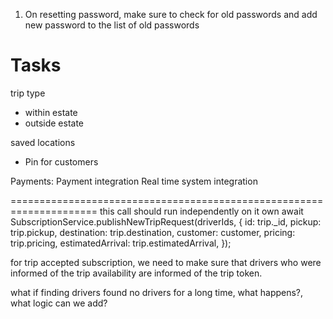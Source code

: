 1. On resetting password, make sure to check for old passwords and add new password to the list of old passwords

# Tasks
trip type
 - within estate
 - outside estate

saved locations

- Pin for customers

Payments:
Payment integration
Real time system integration



=====================================================================
this call should run independently on it own
      await SubscriptionService.publishNewTripRequest(driverIds, {
        id: trip._id,
        pickup: trip.pickup,
        destination: trip.destination,
        customer: customer,
        pricing: trip.pricing,
        estimatedArrival: trip.estimatedArrival,
      });


for trip accepted subscription, we need to make sure that drivers who were informed of the trip availability are informed of the trip token.

what if finding drivers found no drivers for a long time, what happens?, what logic can we add?

